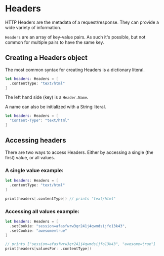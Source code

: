 # Headers

HTTP Headers are the metadata of a request/response. They can provide a wide variety of information.

`Headers` are an array of key-value pairs. As such it's possible, but not common for multiple pairs to have the same key.

## Creating a Headers object

The most common syntax for creating Headers is a dictionary literal.

```swift
let headers: Headers = [
  .contentType: "text/html"
]
```

The left hand side (key) is a `Header.Name`.

A name can also be initialized with a String literal.

```swift
let headers: Headers = [
  "Content-Type": "text/html"
]
```

## Accessing headers

There are two ways to access Headers. Either by accessing a single (the first) value, or all values.

### A single value example:

```swift
let headers: Headers = [
  .contentType: "text/html"
]

print(headers[.contentType]) // prints "text/html"
```

### Accessing all values example:

```swift
let headers: Headers = [
  .setCookie: "session=afasfwrw3qr241j4qwmdsijfo13k43",
  .setCookie: "awesome=true"
]

// prints ["session=afasfwrw3qr241j4qwmdsijfo13k43", "awesome=true"]
print(headers[valuesFor: .contentType])
```
